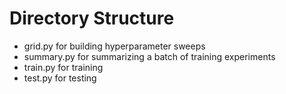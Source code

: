 # Directory Structure
- grid.py for building hyperparameter sweeps
- summary.py for summarizing a batch of training experiments
- train.py for training
- test.py for testing
